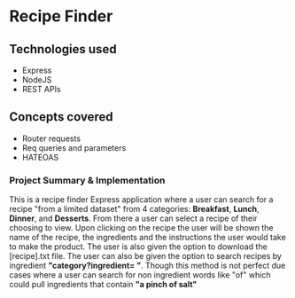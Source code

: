 # Recipe Finder 

## Technologies used

- Express
- NodeJS
- REST APIs

## Concepts covered

- Router requests
- Req queries and parameters
- HATEOAS

### Project Summary & Implementation 

This is a recipe finder Express application where a user can search for a recipe "from a limited dataset"
from 4 categories: **Breakfast**, **Lunch**, **Dinner**, and **Desserts**. From there a user can select a recipe of their choosing to view. Upon clicking on the recipe the user will be shown the name of the recipe, the ingredients and the instructions the user would take to make the product. The user is also given the option to download the \[recipe\].txt file. The user can also be given the option to search recipes by ingredient **"category?ingredient= "**. Though this method is not perfect due cases where a user can search for non ingredient words like "of" which could pull ingredients that contain **"a pinch of salt"**